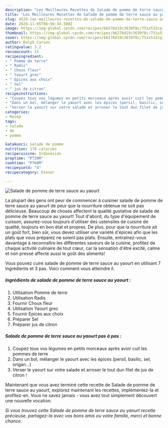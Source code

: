```yaml
---
description: "Les Meilleures Recettes de Salade de pomme de terre sauce au yaourt"
title: "Les Meilleures Recettes de Salade de pomme de terre sauce au yaourt"
slug: 4529-les-meilleures-recettes-de-salade-de-pomme-de-terre-sauce-au-yaourt
date: 2020-11-05T06:56:34.500Z
image: https://img-global.cpcdn.com/recipes/b6276d19c3639f8c/751x532cq70/salade-de-pomme-de-terre-sauce-au-yaourt-photo-principale-de-la-recette.jpg
thumbnail: https://img-global.cpcdn.com/recipes/b6276d19c3639f8c/751x532cq70/salade-de-pomme-de-terre-sauce-au-yaourt-photo-principale-de-la-recette.jpg
cover: https://img-global.cpcdn.com/recipes/b6276d19c3639f8c/751x532cq70/salade-de-pomme-de-terre-sauce-au-yaourt-photo-principale-de-la-recette.jpg
author: Ralph Carson
ratingvalue: 3.2
reviewcount: 15
recipeingredient:
- " Pomme de terre"
- " Radis"
- " Choux fleur"
- " Yaourt grec"
- " Epices aux choix"
- " Sel"
- " jus de citron"
recipeinstructions:
- "Coupez tous vos légumes en petits morceaux après avoir cuit les pommes de terre"
- "Dans un bol, mélanger le yaourt avec les épices (persil, basilic, sel, origan...)"
- "Verser le yaourt sur votre salade et arroser le tout dun filet de jus de citron !"
categories:
- Resep
tags:
- salade
- de
- pomme

katakunci: salade de pomme 
nutrition: 178 calories
recipecuisine: Indonesian
preptime: "PT20M"
cooktime: "PT60M"
recipeyield: "4"
recipecategory: Dinner

---
```



![Salade de pomme de terre sauce au yaourt](https://img-global.cpcdn.com/recipes/b6276d19c3639f8c/751x532cq70/salade-de-pomme-de-terre-sauce-au-yaourt-photo-principale-de-la-recette.jpg)

La plupart des gens ont peur de commencer à cuisiner salade de pomme de terre sauce au yaourt de peur que la nourriture obtenue ne soit pas délicieuse. Beaucoup de choses affectent la qualité gustative de salade de pomme de terre sauce au yaourt! Tout d'abord, du type d'équipement de cuisson, assurez-vous toujours d'utiliser des ustensiles de cuisine de qualité, toujours en bon état et propres. De plus, pour que la nourriture ait un goût fort, bien sûr, vous devez utiliser une variété d'épices afin que les plats que vous préparez ne soient pas plats. Ensuite, entraînez-vous davantage à reconnaître les différentes saveurs de la cuisine, profitez de chaque activité culinaire de tout cœur, car la sensation d'être excité, calme et non pressé affecte aussi le goût des aliments!

<!--inarticleads1-->

Vous pouvez cuire salade de pomme de terre sauce au yaourt en utilisant 7 Ingrédients et 3 pas. Voici comment vous atteindre il.

##### Ingrédients de salade de pomme de terre sauce au yaourt :

1. Utilisation  Pomme de terre
1. Utilisation  Radis
1. Fournir  Choux fleur
1. Utilisation  Yaourt grec
1. Fournir  Epices aux choix
1. Préparer  Sel
1. Préparer  jus de citron




<!--inarticleads2-->

##### Salade de pomme de terre sauce au yaourt pas à pas :

1. Coupez tous vos légumes en petits morceaux après avoir cuit les pommes de terre
1. Dans un bol, mélanger le yaourt avec les épices (persil, basilic, sel, origan...)
1. Verser le yaourt sur votre salade et arroser le tout dun filet de jus de citron !




<!--inarticleads1-->

<p>
Maintenant que vous avez terminé cette recette de Salade de pomme de terre sauce au yaourt, explorez maintenant les recettes, implémentez-la et profitez-en. Vous ne savez jamais - vous avez tout simplement découvert une nouvelle vocation.
</p>

<p>
<i>Si vous trouvez cette Salade de pomme de terre sauce au yaourt recette précieuse, partagez-la avec vos bons amis ou votre famille, merci et bonne chance.</i>
</p>
